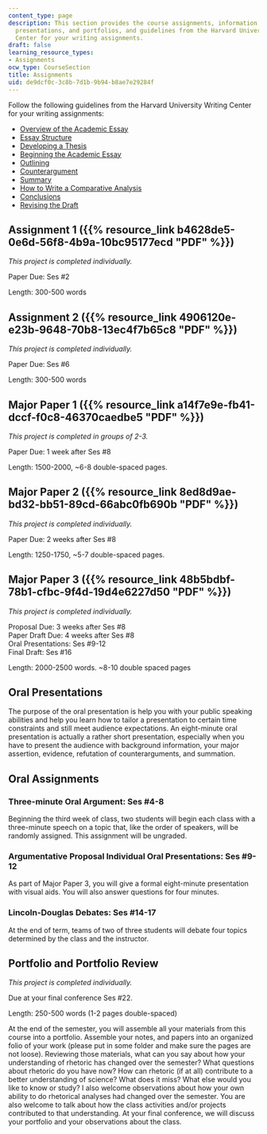 ```yaml
---
content_type: page
description: This section provides the course assignments, information on oral assignments,
  presentations, and portfolios, and guidelines from the Harvard University Writing
  Center for your writing assignments.
draft: false
learning_resource_types:
- Assignments
ocw_type: CourseSection
title: Assignments
uid: de9dcf0c-3c8b-7d1b-9b94-b8ae7e29284f
---
```

Follow the following guidelines from the Harvard University Writing Center for your writing assignments:

- [Overview of the Academic Essay](http://www.fas.harvard.edu/~wricntr/documents/Overvu.html)
- [Essay Structure](http://www.fas.harvard.edu/~wricntr/documents/Structure.html)
- [Developing a Thesis](http://www.fas.harvard.edu/~wricntr/documents/Thesis.html)
- [Beginning the Academic Essay](http://www.fas.harvard.edu/~wricntr/documents/Begin.html)
- [Outlining](http://www.fas.harvard.edu/~wricntr/documents/Outlining.html)
- [Counterargument](http://www.fas.harvard.edu/~wricntr/documents/Counterarg.html)
- [Summary](http://www.fas.harvard.edu/~wricntr/documents/Summary.html)
- [How to Write a Comparative Analysis](http://www.fas.harvard.edu/~wricntr/documents/CompAnalysis.html)
- [Conclusions](http://www.fas.harvard.edu/~wricntr/documents/Conclusions.html)
- [Revising the Draft](http://www.fas.harvard.edu/~wricntr/documents/Revising.html)

## Assignment 1 ({{% resource_link b4628de5-0e6d-56f8-4b9a-10bc95177ecd "PDF" %}})

*This project is completed individually.* 

Paper Due: Ses #2 

Length: 300-500 words

## Assignment 2 ({{% resource_link 4906120e-e23b-9648-70b8-13ec4f7b65c8 "PDF" %}})

*This project is completed individually.*

Paper Due: Ses #6 

Length: 300-500 words

## Major Paper 1 ({{% resource_link a14f7e9e-fb41-dccf-f0c8-46370caedbe5 "PDF" %}})

*This project is completed in groups of 2-3.* 

Paper Due: 1 week after Ses #8 

Length: 1500-2000, ~6-8 double-spaced pages.

## Major Paper 2 ({{% resource_link 8ed8d9ae-bd32-bb51-89cd-66abc0fb690b "PDF" %}})

*This project is completed individually.* 

Paper Due: 2 weeks after Ses #8 

Length: 1250-1750, ~5-7 double-spaced pages.

## Major Paper 3 ({{% resource_link 48b5bdbf-78b1-cfbc-9f4d-19d4e6227d50 "PDF" %}})

*This project is completed individually.* 

Proposal Due: 3 weeks after Ses #8   
Paper Draft Due: 4 weeks after Ses #8   
Oral Presentations: Ses #9-12   
Final Draft: Ses #16 

Length: 2000-2500 words. ~8-10 double spaced pages

## Oral Presentations

The purpose of the oral presentation is help you with your public speaking abilities and help you learn how to tailor a presentation to certain time constraints and still meet audience expectations. An eight-minute oral presentation is actually a rather short presentation, especially when you have to present the audience with background information, your major assertion, evidence, refutation of counterarguments, and summation.

## Oral Assignments

### Three-minute Oral Argument: Ses #4-8

Beginning the third week of class, two students will begin each class with a three-minute speech on a topic that, like the order of speakers, will be randomly assigned. This assignment will be ungraded.

### Argumentative Proposal Individual Oral Presentations: Ses #9-12

As part of Major Paper 3, you will give a formal eight-minute presentation with visual aids. You will also answer questions for four minutes.

### Lincoln-Douglas Debates: Ses #14-17

At the end of term, teams of two of three students will debate four topics determined by the class and the instructor.

## Portfolio and Portfolio Review

*This project is completed individually.* 

Due at your final conference Ses #22. 

Length: 250-500 words (1-2 pages double-spaced)

At the end of the semester, you will assemble all your materials from this course into a portfolio. Assemble your notes, and papers into an organized folio of your work (please put in some folder and make sure the pages are not loose). Reviewing those materials, what can you say about how your understanding of rhetoric has changed over the semester? What questions about rhetoric do you have now? How can rhetoric (if at all) contribute to a better understanding of science? What does it miss? What else would you like to know or study? I also welcome observations about how your own ability to do rhetorical analyses had changed over the semester. You are also welcome to talk about how the class activities and/or projects contributed to that understanding. At your final conference, we will discuss your portfolio and your observations about the class.